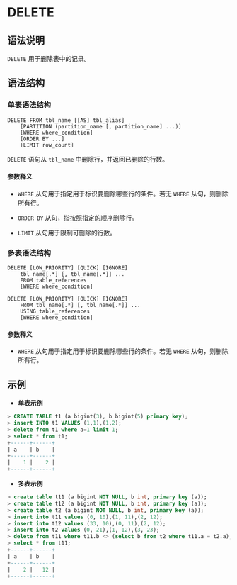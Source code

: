 # **DELETE**

## **语法说明**

`DELETE` 用于删除表中的记录。

## **语法结构**

### **单表语法结构**

```
DELETE FROM tbl_name [[AS] tbl_alias]
    [PARTITION (partition_name [, partition_name] ...)]
    [WHERE where_condition]
    [ORDER BY ...]
    [LIMIT row_count]
```

`DELETE` 语句从 `tbl_name` 中删除行，并返回已删除的行数。

#### 参数释义

- `WHERE` 从句用于指定用于标识要删除哪些行的条件。若无 `WHERE` 从句，则删除所有行。

- `ORDER BY` 从句，指按照指定的顺序删除行。

- `LIMIT` 从句用于限制可删除的行数。

### **多表语法结构**

```
DELETE [LOW_PRIORITY] [QUICK] [IGNORE]
    tbl_name[.*] [, tbl_name[.*]] ...
    FROM table_references
    [WHERE where_condition]
```

```
DELETE [LOW_PRIORITY] [QUICK] [IGNORE]
    FROM tbl_name[.*] [, tbl_name[.*]] ...
    USING table_references
    [WHERE where_condition]
```

#### 参数释义

- `WHERE` 从句用于指定用于标识要删除哪些行的条件。若无 `WHERE` 从句，则删除所有行。

## **示例**

- **单表示例**

```sql
> CREATE TABLE t1 (a bigint(3), b bigint(5) primary key);
> insert INTO t1 VALUES (1,1),(1,2);
> delete from t1 where a=1 limit 1;
> select * from t1;
+------+------+
| a    | b    |
+------+------+
|    1 |    2 |
+------+------+
```

- **多表示例**

```sql
> create table t11 (a bigint NOT NULL, b int, primary key (a));
> create table t12 (a bigint NOT NULL, b int, primary key (a));
> create table t2 (a bigint NOT NULL, b int, primary key (a));
> insert into t11 values (0, 10),(1, 11),(2, 12);
> insert into t12 values (33, 10),(0, 11),(2, 12);
> insert into t2 values (0, 21),(1, 12),(3, 23);
> delete from t11 where t11.b <> (select b from t2 where t11.a = t2.a);
> select * from t11;
+------+------+
| a    | b    |
+------+------+
|    2 |   12 |
+------+------+
```
